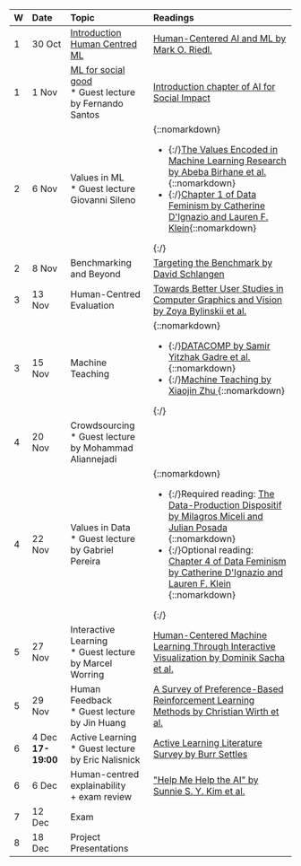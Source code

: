 

| W | Date | Topic | Readings |
| :---- | :---- | :---- | :---- |
| 1 | 30 Oct | [Introduction Human Centred ML](https://docs.google.com/presentation/d/1EshJ3gHwupaydONXUZuCWt3N-EfaJMYqT8NRaxCyq3Q/edit?usp=sharing) | [Human-Centered AI and ML by Mark O. Riedl.](https://arxiv.org/abs/1901.11184)  |
| 1 | 1 Nov | [ML for social good](https://docs.google.com/presentation/d/1b5L4-FP6ilB8vhGTivj86imxlr5j7RsWzLXHfCDZEV4/edit?usp=sharing) <br/> * Guest lecture by Fernando Santos | [Introduction chapter of AI for Social Impact](https://ai4sibook.org/)  |
| 2 | 6 Nov | Values in ML <br/> * Guest lecture Giovanni Sileno | {::nomarkdown}<ul><li>{:/}[The Values Encoded in Machine Learning Research by Abeba Birhane et al.](https://dl.acm.org/doi/abs/10.1145/3531146.3533083){::nomarkdown}</li><li>{:/}[Chapter 1 of Data Feminism by Catherine D'Ignazio and Lauren F. Klein](https://data-feminism.mitpress.mit.edu/pub/vi8obxh7/release/4){::nomarkdown}</li></ul>{:/} |
| 2 | 8 Nov | Benchmarking and Beyond | [Targeting the Benchmark by David Schlangen](https://arxiv.org/abs/2007.04792)   |
| 3 | 13 Nov | Human-Centred Evaluation | [Towards Better User Studies in Computer Graphics and Vision by Zoya Bylinskii et al.](https://arxiv.org/abs/2206.11461)  |
| 3 | 15 Nov | Machine Teaching | {::nomarkdown}<ul><li>{:/}[DATACOMP by Samir Yitzhak Gadre et al.](https://arxiv.org/pdf/2304.14108){::nomarkdown}</li> <li>{:/}[Machine Teaching by Xiaojin Zhu ](https://ojs.aaai.org/index.php/AAAI/article/view/9761) {::nomarkdown}</li></ul>{:/} |
| 4 | 20 Nov | Crowdsourcing <br/> * Guest lecture by Mohammad Aliannejadi  |  |
| 4 | 22 Nov | Values in Data <br/> * Guest lecture by Gabriel Pereira | {::nomarkdown}<ul><li>{:/}Required reading:  [The Data-Production Dispositif by Milagros Miceli and Julian Posada](https://dl.acm.org/doi/10.1145/3555561) {::nomarkdown}</li> <li>{:/}Optional reading: [Chapter 4 of Data Feminism by Catherine D'Ignazio and Lauren F. Klein](https://data-feminism.mitpress.mit.edu/pub/h1w0nbqp/release/3) {::nomarkdown}</li></ul>{:/}  |
| 5 | 27 Nov | Interactive Learning <br/> * Guest lecture by Marcel Worring | [Human-Centered Machine Learning Through Interactive Visualization by Dominik Sacha et al.](https://www.esann.org/sites/default/files/proceedings/legacy/es2016-166.pdf) |
| 5 | 29 Nov | Human Feedback <br/> * Guest lecture by Jin Huang | [A Survey of Preference-Based Reinforcement Learning Methods by Christian Wirth et al.](https://jmlr.org/papers/v18/16-634.html) |
| 6 | 4 Dec **17-19:00** | Active Learning <br/> * Guest lecture by Eric Nalisnick | [Active Learning Literature Survey by Burr Settles](https://minds.wisconsin.edu/bitstream/handle/1793/60660/TR1648.pdf?sequence=1)  |
| 6 | 6 Dec  | Human-centred explainability <br/> \+ exam review | ["Help Me Help the AI" by Sunnie S. Y. Kim et al.](https://dl.acm.org/doi/full/10.1145/3544548.3581001)  |
| 7 | 12 Dec | Exam |  |
| 8 | 18 Dec | Project Presentations |  |


